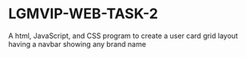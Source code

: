 # LGMVIP-WEB-TASK-2
A html, JavaScript, and CSS program to create a user card grid layout having a navbar showing any brand name
